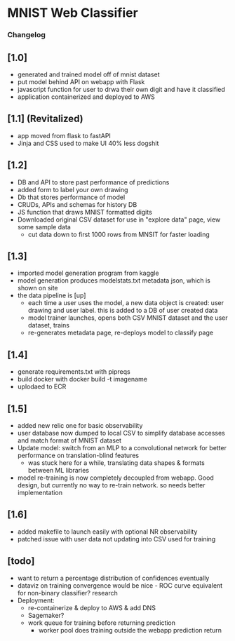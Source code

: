 # MNIST Web Classifier

### Changelog 
## [1.0]
- generated and trained model off of mnist dataset
- put model behind API on webapp with Flask
- javascript function for user to drwa their own digit and have it classified
- application containerized and deployed to AWS
## [1.1] (Revitalized)
- app moved from flask to fastAPI
- Jinja and CSS used to make UI 40% less dogshit
## [1.2]
- DB and API to store past performance of predictions
- added form to label your own drawing
- Db that stores performance of model
- CRUDs, APIs and schemas for history DB
- JS function that draws MNIST formatted digits
- Downloaded original CSV dataset for use in "explore data" page, view some sample data
  - cut data down to first 1000 rows from MNSIT for faster loading
## [1.3]
- imported model generation program from kaggle
- model generation produces modelstats.txt metadata json, which is shown on site
- the data pipeline is [up]
  - each time a user uses the model, a new data object is created: user drawing and user label. this is added to a DB of user created data
  - model trainer launches, opens both CSV MNIST dataset and the user dataset, trains
  - re-generates metadata page, re-deploys model to classify page
## [1.4]
- generate requirements.txt with pipreqs
- build docker with docker build -t imagename
- uplodaed to ECR
## [1.5]
- added new relic one for basic observability
- user database now dumped to local CSV to simplify database accesses and match format of MNIST dataset
- Update model: switch from an MLP to a convolutional network for better performance on translation-blind features
  - was stuck here for a while, translating data shapes & formats between ML libraries
- model re-training is now completely decoupled from webapp. Good design, but currently no way to re-train network. so needs better implementation 
## [1.6]
- added makefile to launch easily with optional NR observability
- patched issue with user data not updating into CSV used for training

## [todo]
- want to return a percentage distribution of confidences eventually
- dataviz on training convergence would be nice - ROC curve equivalent for non-binary classifier? research
- Deployment:
  - re-containerize & deploy to AWS & add DNS
  - Sagemaker?
  - work queue for training before returning prediction
    - worker pool does training outside the webapp prediction return